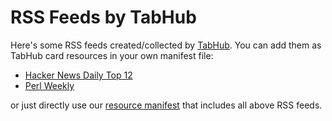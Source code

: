 # RSS Feeds by TabHub

Here's some RSS feeds created/collected by [TabHub](https://tabhub.github.io/). You can add them as TabHub card resources in your own manifest file:

* [Hacker News Daily Top 12](https://github.com/tabhub/rss-feeds/blob/main/data/hn-daily/latest.xml)
* [Perl Weekly](https://github.com/tabhub/rss-feeds/blob/main/data/perl-weekly/latest.xml)

or just directly use our [resource manifest](https://github.com/tabhub/rss-feeds/blob/main/manifest.json) that includes all above RSS feeds.
